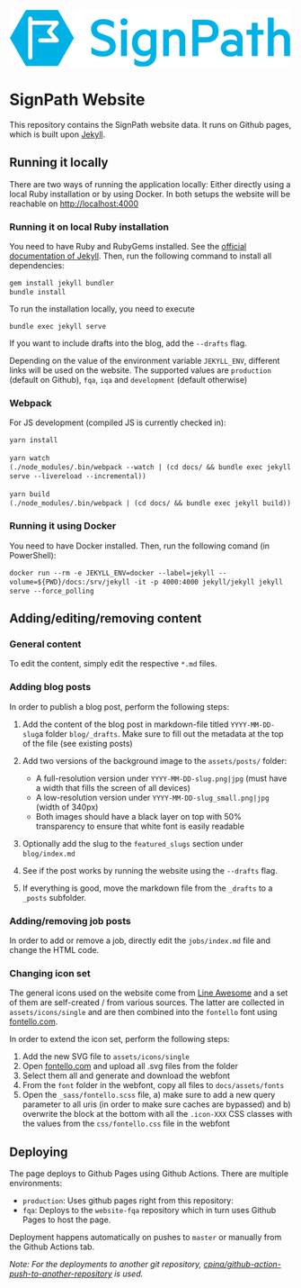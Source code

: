 [![SignPath logo](./docs/assets/logo_signpath_500.png)](https://about.signpath.io)

# SignPath Website

This repository contains the SignPath website data. It runs on Github pages, which is built upon [Jekyll](https://jekyllrb.com).

## Running it locally
There are two ways of running the application locally: Either directly using a local Ruby installation or by using Docker. In both setups the website will be reachable on [http://localhost:4000](http://localhost:4000)

### Running it on local Ruby installation
You need to have Ruby and RubyGems installed. See the [official documentation of Jekyll](https://jekyllrb.com/docs/installation/).
Then, run the following command to install all dependencies:

	gem install jekyll bundler
	bundle install

To run the installation locally, you need to execute

	bundle exec jekyll serve

If you want to include drafts into the blog, add the `--drafts` flag.

Depending on the value of the environment variable `JEKYLL_ENV`, different links will be used on the website. The supported values are `production` (default on Github), `fqa`, `iqa` and `development` (default otherwise)

### Webpack
For JS development (compiled JS is currently checked in):

	yarn install

	yarn watch
	(./node_modules/.bin/webpack --watch | (cd docs/ && bundle exec jekyll serve --livereload --incremental))

	yarn build
	(./node_modules/.bin/webpack | (cd docs/ && bundle exec jekyll build))


### Running it using Docker
You need to have Docker installed.
Then, run the following comand (in PowerShell):

	docker run --rm -e JEKYLL_ENV=docker --label=jekyll --volume=${PWD}/docs:/srv/jekyll -it -p 4000:4000 jekyll/jekyll jekyll serve --force_polling

## Adding/editing/removing content

### General content

To edit the content, simply edit the respective `*.md` files.

### Adding blog posts

In order to publish a blog post, perform the following steps:

1. Add the content of the blog post in markdown-file titled `YYYY-MM-DD-slug`a folder `blog/_drafts`. Make sure to fill out the metadata at the top of the file (see existing posts)
2. Add two versions of the background image to the `assets/posts/` folder:
 	
 	* A full-resolution version under `YYYY-MM-DD-slug.png|jpg` (must have a width that fills the screen of all devices)
 	* A low-resolution version under `YYYY-MM-DD-slug_small.png|jpg` (width of 340px)
 	* Both images should have a black layer on top with 50% transparency to ensure that white font is easily readable
3. Optionally add the slug to the `featured_slugs` section under `blog/index.md`
4. See if the post works by running the website using the `--drafts` flag.
5. If everything is good, move the markdown file from the `_drafts` to a `_posts` subfolder.

### Adding/removing job posts

In order to add or remove a job, directly edit the `jobs/index.md` file and change the HTML code.

### Changing icon set

The general icons used on the website come from [Line Awesome](https://icons8.com/line-awesome) and a set of them are self-created / from various sources. The latter are collected in `assets/icons/single` and are then combined into the `fontello` font using [fontello.com](http://fontello.com/).

In order to extend the icon set, perform the following steps:

1. Add the new SVG file to `assets/icons/single`
2. Open [fontello.com](http://fontello.com/) and upload all .svg files from the folder
3. Select them all and generate and download the webfont
4. From the `font` folder in the webfont, copy all files to `docs/assets/fonts`
5. Open the `_sass/fontello.scss` file, a) make sure to add a new query parameter to all uris (in order to make sure caches are bypassed) and b) overwrite the block at the bottom with all the `.icon-XXX` CSS classes with the values from the `css/fontello.css` file in the webfont


## Deploying

The page deploys to Github Pages using Github Actions. There are multiple environments:

* `production`: Uses github pages right from this repository:
* `fqa`: Deploys to the `website-fqa` repository which in turn uses Github Pages to host the page. 

Deployment happens automatically on pushes to `master` or manually from the Github Actions tab.

_Note: For the deployments to another git repository, [cpina/github-action-push-to-another-repository](https://github.com/marketplace/actions/push-directory-to-another-repository) is used._